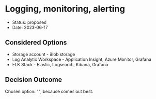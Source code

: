 # Logging, monitoring, alerting

* Status: proposed
* Date: 2023-06-17

## Considered Options

* Storage account - Blob storage
* Log Analytic Workspace - Application Insight, Azure Monitor, Grafana
* ELK Stack - Elastic, Logsearch, Kibana, Grafana

## Decision Outcome

Chosen option: "", because comes out best.
